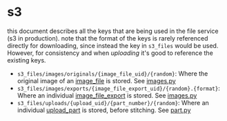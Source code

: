 # s3

this document describes all the keys that are being used in the file service
(s3 in production). note that the format of the keys is rarely referenced
directly for downloading, since instead the key in `s3_files` would be used.
However, for consistency and when _uploading_ it's good to reference the
existing keys.

-   `s3_files/images/originals/{image_file_uid}/{random}`: Where the
    original image of an [image_file](../db/image_files.md) is stored. See
    [images.py](../../../jobs/images.py)
-   `s3_files/images/exports/{image_file_export_uid}/{random}.{format}`: Where
    an individual [image_file_export](../db/image_file_exports.md) is stored.
    See [images.py](../../../jobs/images.py)
-   `s3_files/uploads/{upload_uid}/{part_number}/{random}`: Where an individual
    [upload_part](../db/s3_file_upload_parts.md) is stored, before stitching. See
    [part.py](../../file_uploads/routes/part.py)
